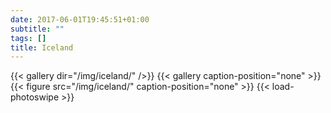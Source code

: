 ```yaml
---
date: 2017-06-01T19:45:51+01:00
subtitle: ""
tags: []
title: Iceland
---
```


{{< gallery dir="/img/iceland/" />}} 
{{< gallery caption-position="none" >}} 
{{< figure src="/img/iceland/" caption-position="none" >}}
{{< load-photoswipe >}}
